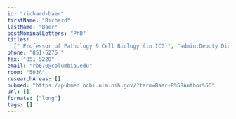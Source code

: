 ```yaml
---
id: "richard-baer"
firstName: "Richard"
lastName: "Baer"
postNominalLetters: "PhD"
titles:
  [" Professor of Pathology & Cell Biology (in ICG)", "admin:Deputy Director"]
phone: "851-5275 "
fax: "851-5220"
email: "rb670@columbia.edu"
room: "503A"
researchAreas: []
pubmed: "https://pubmed.ncbi.nlm.nih.gov/?term=Baer+R%5BAuthor%5D"
url: []
formats: ["long"]
tags: []
---
```

